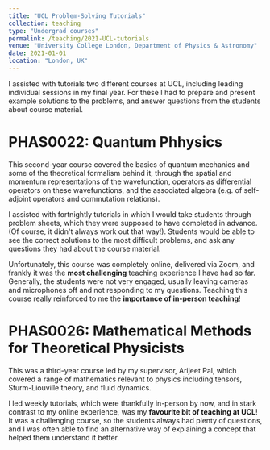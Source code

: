 ```yaml
---
title: "UCL Problem-Solving Tutorials"
collection: teaching
type: "Undergrad courses"
permalink: /teaching/2021-UCL-tutorials
venue: "University College London, Department of Physics & Astronomy"
date: 2021-01-01
location: "London, UK"
---
```


I assisted with tutorials two different courses at UCL, including leading individual sessions in my final year. For these I had to prepare and present example solutions to the problems, and answer questions from the students about course material.<!--more-->

PHAS0022: Quantum Phhysics
======

This second-year course covered the basics of quantum mechanics and some of the theoretical formalism behind it, through the spatial and momentum representations of the wavefunction, operators as differential operators on these wavefunctions, and the associated algebra (e.g. of self-adjoint operators and commutation relations).

I assisted with fortnightly tutorials in which I would take students through problem sheets, which they were supposed to have completed in advance. (Of course, it didn't always work out that way!). Students would be able to see the correct solutions to the most difficult problems, and ask any questions they had about the course material.

Unfortunately, this course was completely online, delivered via Zoom, and frankly it was the **most challenging** teaching experience I have had so far. Generally, the students were not very engaged, usually leaving cameras and microphones off and not responding to my questions. Teaching this course really reinforced to me the **importance of in-person teaching**!

PHAS0026: Mathematical Methods for Theoretical Physicists
======

This was a third-year course led by my supervisor, Arijeet Pal, which covered a range of mathematics relevant to physics including tensors, Sturm-Liouville theory, and fluid dynamics.

I led weekly tutorials, which were thankfully in-person by now, and in stark contrast to my online experience, was my **favourite bit of teaching at UCL**! It was a challenging course, so the students always had plenty of questions, and I was often able to find an alternative way of explaining a concept that helped them understand it better.
